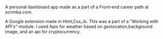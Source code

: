 A personal dashboard app made as a part of a Front-end career path at scrimba.com. 

A Google extension made in Html,Css,Js.
This was a part of a "Working with API's" module. I used Apis for weather based on geolocation,background image, and an api for cryptocurrency. 

